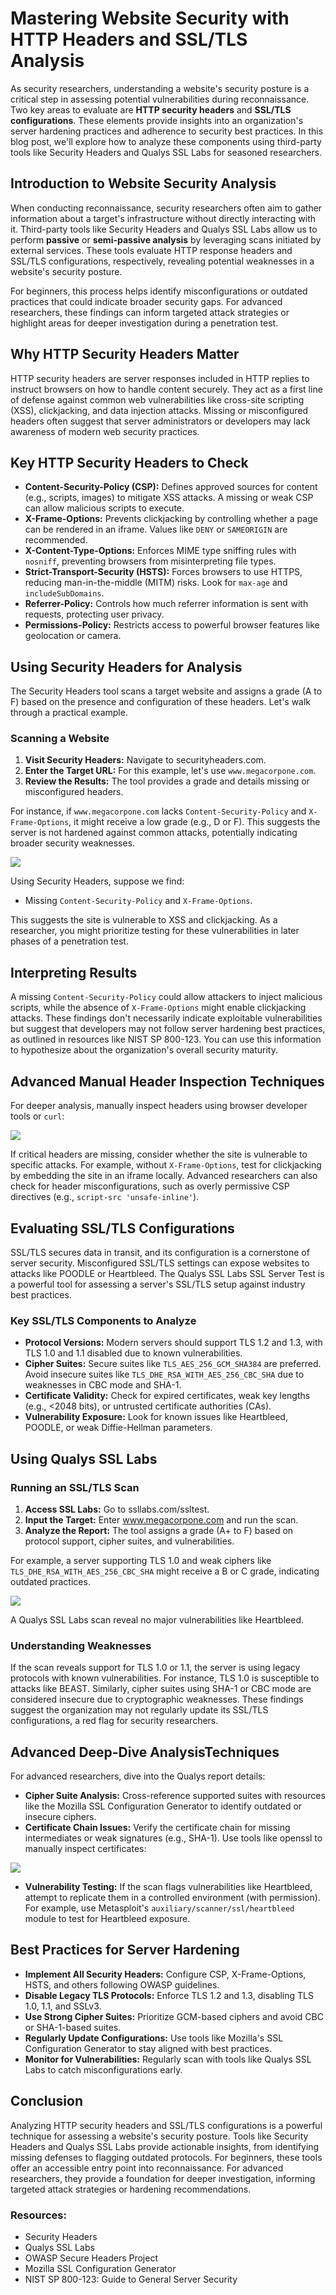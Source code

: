 # Mastering Website Security with HTTP Headers and SSL/TLS Analysis

As security researchers, understanding a website's security posture is a critical step in assessing potential vulnerabilities during reconnaissance. Two key areas to evaluate are **HTTP security headers** and **SSL/TLS configurations**. These elements provide insights into an organization's server hardening practices and adherence to security best practices. In this blog post, we'll explore how to analyze these components using third-party tools like Security Headers and Qualys SSL Labs for seasoned researchers.

## Introduction to Website Security Analysis

When conducting reconnaissance, security researchers often aim to gather information about a target's infrastructure without directly interacting with it. Third-party tools like Security Headers and Qualys SSL Labs allow us to perform **passive** or **semi-passive analysis** by leveraging scans initiated by external services. These tools evaluate HTTP response headers and SSL/TLS configurations, respectively, revealing potential weaknesses in a website's security posture.

For beginners, this process helps identify misconfigurations or outdated practices that could indicate broader security gaps. For advanced researchers, these findings can inform targeted attack strategies or highlight areas for deeper investigation during a penetration test.

## Why HTTP Security Headers Matter

HTTP security headers are server responses included in HTTP replies to instruct browsers on how to handle content securely. They act as a first line of defense against common web vulnerabilities like cross-site scripting (XSS), clickjacking, and data injection attacks. Missing or misconfigured headers often suggest that server administrators or developers may lack awareness of modern web security practices.

## Key HTTP Security Headers to Check

- **Content-Security-Policy (CSP):** Defines approved sources for content (e.g., scripts, images) to mitigate XSS attacks. A missing or weak CSP can allow malicious scripts to execute.
- **X-Frame-Options:** Prevents clickjacking by controlling whether a page can be rendered in an iframe. Values like `DENY` or `SAMEORIGIN` are recommended.
- **X-Content-Type-Options:** Enforces MIME type sniffing rules with `nosniff`, preventing browsers from misinterpreting file types.
- **Strict-Transport-Security (HSTS):** Forces browsers to use HTTPS, reducing man-in-the-middle (MITM) risks. Look for `max-age` and `includeSubDomains`.
- **Referrer-Policy:** Controls how much referrer information is sent with requests, protecting user privacy.
- **Permissions-Policy:** Restricts access to powerful browser features like geolocation or camera.

## Using Security Headers for Analysis

The Security Headers tool scans a target website and assigns a grade (A to F) based on the presence and configuration of these headers. Let's walk through a practical example.

### Scanning a Website

1. **Visit Security Headers:** Navigate to securityheaders.com.
2. **Enter the Target URL:** For this example, let's use `www.megacorpone.com`.
3. **Review the Results:** The tool provides a grade and details missing or misconfigured headers.

For instance, if `www.megacorpone.com` lacks `Content-Security-Policy` and `X-Frame-Options`, it might receive a low grade (e.g., D or F). This suggests the server is not hardened against common attacks, potentially indicating broader security weaknesses.

![](assets/images/1.png)

Using Security Headers, suppose we find:

- Missing `Content-Security-Policy` and `X-Frame-Options`.

This suggests the site is vulnerable to XSS and clickjacking. As a researcher, you might prioritize testing for these vulnerabilities in later phases of a penetration test.

## Interpreting Results

A missing `Content-Security-Policy` could allow attackers to inject malicious scripts, while the absence of `X-Frame-Options` might enable clickjacking attacks. These findings don't necessarily indicate exploitable vulnerabilities but suggest that developers may not follow server hardening best practices, as outlined in resources like NIST SP 800-123. You can use this information to hypothesize about the organization's overall security maturity.

## Advanced Manual Header Inspection Techniques

For deeper analysis, manually inspect headers using browser developer tools or `curl`:

![](assets/images/2.png)

If critical headers are missing, consider whether the site is vulnerable to specific attacks. For example, without `X-Frame-Options`, test for clickjacking by embedding the site in an iframe locally. Advanced researchers can also check for header misconfigurations, such as overly permissive CSP directives (e.g., `script-src 'unsafe-inline'`).

## Evaluating SSL/TLS Configurations

SSL/TLS secures data in transit, and its configuration is a cornerstone of server security. Misconfigured SSL/TLS settings can expose websites to attacks like POODLE or Heartbleed. The Qualys SSL Labs SSL Server Test is a powerful tool for assessing a server's SSL/TLS setup against industry best practices.

### Key SSL/TLS Components to Analyze

- **Protocol Versions:** Modern servers should support TLS 1.2 and 1.3, with TLS 1.0 and 1.1 disabled due to known vulnerabilities.
- **Cipher Suites:** Secure suites like `TLS_AES_256_GCM_SHA384` are preferred. Avoid insecure suites like `TLS_DHE_RSA_WITH_AES_256_CBC_SHA` due to weaknesses in CBC mode and SHA-1.
- **Certificate Validity:** Check for expired certificates, weak key lengths (e.g., <2048 bits), or untrusted certificate authorities (CAs).
- **Vulnerability Exposure:** Look for known issues like Heartbleed, POODLE, or weak Diffie-Hellman parameters.

## Using Qualys SSL Labs

### Running an SSL/TLS Scan

1. **Access SSL Labs:** Go to ssllabs.com/ssltest.
2. **Input the Target:** Enter www.megacorpone.com and run the scan.
3. **Analyze the Report:** The tool assigns a grade (A+ to F) based on protocol support, cipher suites, and vulnerabilities.

For example, a server supporting TLS 1.0 and weak ciphers like `TLS_DHE_RSA_WITH_AES_256_CBC_SHA` might receive a B or C grade, indicating outdated practices.

![](assets/images/3.png)

A Qualys SSL Labs scan reveal no major vulnerabilities like Heartbleed.

### Understanding Weaknesses

If the scan reveals support for TLS 1.0 or 1.1, the server is using legacy protocols with known vulnerabilities. For instance, TLS 1.0 is susceptible to attacks like BEAST. Similarly, cipher suites using SHA-1 or CBC mode are considered insecure due to cryptographic weaknesses. These findings suggest the organization may not regularly update its SSL/TLS configurations, a red flag for security researchers.

## Advanced Deep-Dive AnalysisTechniques

For advanced researchers, dive into the Qualys report details:

- **Cipher Suite Analysis:** Cross-reference supported suites with resources like the Mozilla SSL Configuration Generator to identify outdated or insecure ciphers.
- **Certificate Chain Issues:** Verify the certificate chain for missing intermediates or weak signatures (e.g., SHA-1). Use tools like openssl to manually inspect certificates:

![](assets/images/4.png)

- **Vulnerability Testing:** If the scan flags vulnerabilities like Heartbleed, attempt to replicate them in a controlled environment (with permission). For example, use Metasploit's `auxiliary/scanner/ssl/heartbleed` module to test for Heartbleed exposure.

## Best Practices for Server Hardening

- **Implement All Security Headers:** Configure CSP, X-Frame-Options, HSTS, and others following OWASP guidelines.
- **Disable Legacy TLS Protocols:** Enforce TLS 1.2 and 1.3, disabling TLS 1.0, 1.1, and SSLv3.
- **Use Strong Cipher Suites:** Prioritize GCM-based ciphers and avoid CBC or SHA-1-based suites.
- **Regularly Update Configurations:** Use tools like Mozilla's SSL Configuration Generator to stay aligned with best practices.
- **Monitor for Vulnerabilities:** Regularly scan with tools like Qualys SSL Labs to catch misconfigurations early.

## Conclusion

Analyzing HTTP security headers and SSL/TLS configurations is a powerful technique for assessing a website's security posture. Tools like Security Headers and Qualys SSL Labs provide actionable insights, from identifying missing defenses to flagging outdated protocols. For beginners, these tools offer an accessible entry point into reconnaissance. For advanced researchers, they provide a foundation for deeper investigation, informing targeted attack strategies or hardening recommendations.

### Resources:

- Security Headers
- Qualys SSL Labs
- OWASP Secure Headers Project
- Mozilla SSL Configuration Generator
- NIST SP 800-123: Guide to General Server Security
